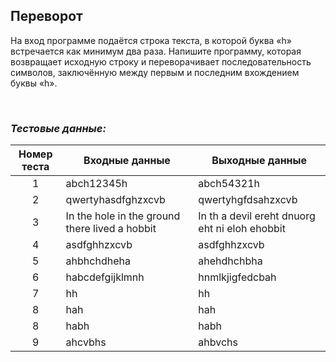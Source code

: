 ## Переворот

На вход программе подаётся строка текста, в которой буква «h» встречается как минимум два раза.
Напишите программу, которая возвращает исходную строку и переворачивает последовательность символов,
заключённую между первым и последним вхождением буквы «h».

<br>

### *Тестовые данные:*

| Номер теста | Входные данные                                 | Выходные данные                                |
|:-----------:|------------------------------------------------|------------------------------------------------|
|      1      | abch12345h                                     | abch54321h                                     |
|      2      | qwertyhasdfghzxcvb                             | qwertyhgfdsahzxcvb                             |
|      3      | In the hole in the ground there lived a hobbit | In th a devil ereht dnuorg eht ni eloh ehobbit |
|      4      | asdfghhzxcvb                                   | asdfghhzxcvb                                   |
|      5      | ahbhchdheha                                    | ahehdhchbha                                    |
|      6      | habcdefgijklmnh                                | hnmlkjigfedcbah                                |
|      7      | hh                                             | hh                                             |
|      8      | hah                                            | hah                                            |
|      8      | habh                                           | habh                                           |
|      9      | ahcvbhs                                        | ahbvchs                                        |
